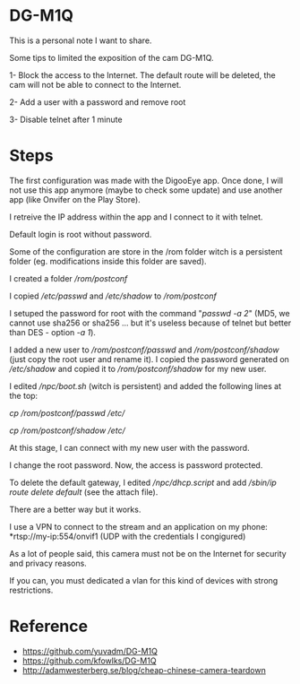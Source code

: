 # DG-M1Q

This is a personal note I want to share.

Some tips to limited the exposition of the cam DG-M1Q.

1- Block the access to the Internet. The default route will be deleted, the cam will not be able to connect to the Internet.

2- Add a user with a password and remove root

3- Disable telnet after 1 minute

# Steps
The first configuration was made with the DigooEye app. Once done, I will not use this app anymore (maybe to check some update) and use another app (like Onvifer on the Play Store).

I retreive the IP address within the app and I connect to it with telnet.

Default login is root without password.

Some of the configuration are store in the /rom folder witch is a persistent folder (eg. modifications inside this folder are saved).

I created a folder _/rom/postconf_

I copied _/etc/passwd_ and _/etc/shadow_ to _/rom/postconf_

I setuped the password for root with the command "_passwd -a 2_" (MD5, we cannot use sha256 or sha256 ... but it's useless because of telnet but better than DES - option _-a 1_).

I added a new user to _/rom/postconf/passwd_ and _/rom/postconf/shadow_ (just copy the root user and rename it).
I copied the password generated on _/etc/shadow_ and copied it to _/rom/postconf/shadow_ for my new user.

I edited _/npc/boot.sh_ (witch is persistent) and added the following lines at the top:

_cp /rom/postconf/passwd /etc/_

_cp /rom/postconf/shadow /etc/_

At this stage, I can connect with my new user with the password.

I change the root password. Now, the access is password protected.

To delete the default gateway, I edited _/npc/dhcp.script_ and add  _/sbin/ip route delete default_ (see the attach file).

There are a better way but it works.

I use a VPN to connect to the stream and an application on my phone:
*rtsp://my-ip:554/onvif1 (UDP with the credentials I congigured)

As a lot of people said, this camera must not be on the Internet for security and privacy reasons.

If you can, you must dedicated a vlan for this kind of devices with strong restrictions.

# Reference
* https://github.com/yuvadm/DG-M1Q
* https://github.com/kfowlks/DG-M1Q
* http://adamwesterberg.se/blog/cheap-chinese-camera-teardown

